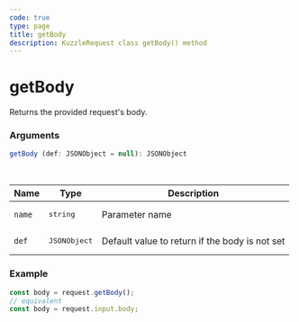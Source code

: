 ```yaml
---
code: true
type: page
title: getBody
description: KuzzleRequest class getBody() method
---
```


# getBody

<SinceBadge version="auto-version" />

Returns the provided request's body.

### Arguments

```ts
getBody (def: JSONObject = null): JSONObject
```

</br>

| Name   | Type              | Description    |
|--------|-------------------|----------------|
| `name` | <pre>string</pre> | Parameter name |
| `def` | <pre>JSONObject</pre> | Default value to return if the body is not set |


### Example

```ts
const body = request.getBody();
// equivalent
const body = request.input.body;
```
